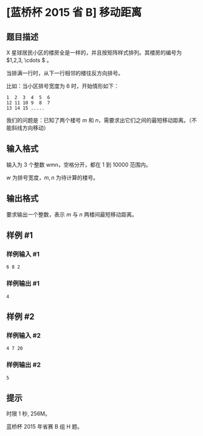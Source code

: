 # [蓝桥杯 2015 省 B] 移动距离

## 题目描述

X 星球居民小区的楼房全是一样的，并且按矩阵样式排列。其楼房的编号为 $1,2,3, \cdots $ 。

当排满一行时，从下一行相邻的楼往反方向排号。

比如：当小区排号宽度为 $6$ 时，开始情形如下：

```
1  2  3  4  5  6
12 11 10 9  8  7
13 14 15 .....
```

我们的问题是：已知了两个楼号 $m$ 和 $n$，需要求出它们之间的最短移动距离。（不能斜线方向移动）

## 输入格式

输入为 $3$ 个整数 wmn，空格分开，都在 $1$ 到 $10000$ 范围内。

$w$ 为排号宽度，$m,n$ 为待计算的楼号。

## 输出格式

要求输出一个整数，表示 $m$ 与 $n$ 两楼间最短移动距离。

## 样例 #1

### 样例输入 #1
```
6 8 2
```

### 样例输出 #1

```
4
```

## 样例 #2

### 样例输入 #2
```
4 7 20
```

### 样例输出 #2

```
5
```

## 提示

时限 1 秒, 256M。

蓝桥杯 2015 年省赛 B 组 H 题。
